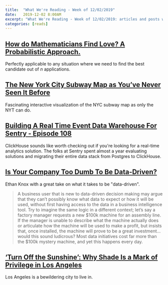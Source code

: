 ```yaml
---
title:  "What We're Reading - Week of 12/02/2019"
date:   2019-12-02 8:00AM
excerpt: "What We're Reading - Week of 12/02/2019: articles and posts we enjoyed "
categories: [reads]
---
```


## [How do Mathematicians Find Love? A Probabilistic Approach.](https://towardsdatascience.com/how-do-mathematicians-find-love-a-probabilistic-approach-7a718c48436d)

Perfectly applicable to any situation where we need to find the best candidate out of *n* applications.

## [The New York City Subway Map as You’ve Never Seen It Before](https://www.nytimes.com/interactive/2019/12/02/nyregion/nyc-subway-map.html)
Fascinating interactive visualization of the NYC subway map as only the NYT can do.

## [Building A Real Time Event Data Warehouse For Sentry - Episode 108](https://www.dataengineeringpodcast.com/snuba-event-data-warehouse-episode-108/)
ClickHouse sounds like worth checking out if you're looking for a real-time analytics solution. The folks at Sentry spent almost a year evaluating solutions and migrating their entire data stack from Postgres to ClickHouse.

## [Is Your Company Too Dumb To Be Data-Driven?](https://towardsdatascience.com/is-your-company-too-dumb-to-be-data-driven-696932d597c3)
Ethan Knox with a great take on what it takes to be "data-driven".
> A business user that is new to data-driven decision making may argue that they can’t possibly know what data to expect or how it will be used, without first having access to the data in a business intelligence tool. Try to imagine the same logic in a different context; let’s say a factory manager requests a new $100k machine for an assembly line. If the manager is unable to describe what the machine actually does or articulate how the machine will be used to make a profit, but insists that, once installed, the machine will prove to be a great investment… would this sound ludicrous? Most data initiatives cost far more than the $100k mystery machine, and yet this happens every day.

## [‘Turn Off the Sunshine’: Why Shade Is a Mark of Privilege in Los Angeles](https://www.nytimes.com/2019/12/01/us/los-angeles-shade-climate-change.html)
Los Angeles is a bewildering city to live in. 